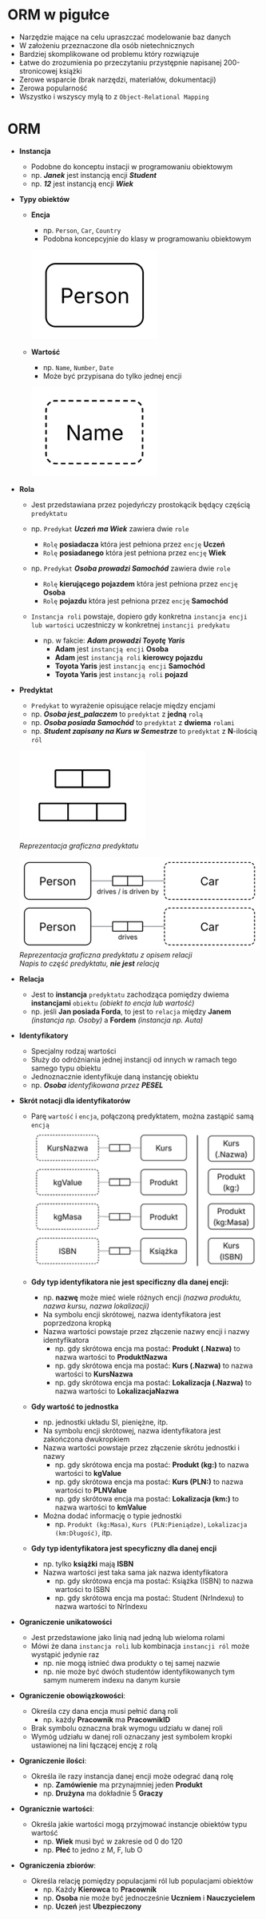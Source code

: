# ORM w pigułce
- Narzędzie mające na celu upraszczać modelowanie baz danych
- W założeniu przeznaczone dla osób nietechnicznych
- Bardziej skomplikowane od problemu który rozwiązuje
- Łatwe do zrozumienia po przeczytaniu przystępnie napisanej 200-stronicowej książki
- Zerowe wsparcie (brak narzędzi, materiałów, dokumentacji)
- Zerowa popularność
- Wszystko i wszyscy mylą to z `Object-Relational Mapping`

# ORM

- **Instancja**
    - Podobne do konceptu instacji w programowaniu obiektowym
    - np. ***Janek*** jest instancją encji ***Student***
    - np. ***12*** jest instancją encji ***Wiek***

- **Typy obiektów**
    - **Encja** 
        - np. `Person`, `Car`, `Country`
        - Podobna koncepcyjnie do klasy w programowaniu obiektowym

        ![](imgs/encja.png "")

    - **Wartość** 
        - np. `Name`, `Number`, `Date`
        - Może być przypisana do tylko jednej encji
    
        ![](imgs/wartosc.png "")

- **Rola**
    - Jest przedstawiana przez pojedyńczy prostokącik będący częścią `predyktatu`
    - np. `Predykat` ***Uczeń ma Wiek*** zawiera dwie `role`
        - `Rolę` **posiadacza** która jest pełniona przez `encję` **Uczeń**
        - `Rolę` **posiadanego** która jest pełniona przez `encję` **Wiek**
    - np. `Predykat` ***Osoba prowadzi Samochód*** zawiera dwie `role`
        - `Rolę` **kierującego pojazdem** która jest pełniona przez `encję` **Osoba**
        - `Rolę` **pojazdu** która jest pełniona przez `encję` **Samochód**

    - `Instancja roli` powstaje, dopiero gdy konkretna `instancja encji lub wartości` uczestniczy w konkretnej `instancji predykatu`
        - np. w fakcie: ***Adam prowadzi Toyotę Yaris***
            - **Adam** jest `instancją encji` **Osoba**
            - **Adam** jest `instancją roli` **kierowcy pojazdu**
            - **Toyota Yaris** jest `instancją encji` **Samochód**
            - **Toyota Yaris** jest `instancją roli` **pojazd**

- **Predyktat**
    - `Predykat` to wyrażenie opisujące relacje między encjami
    - np. ***Osoba jest_palaczem*** to `predyktat` z **jedną** `rolą`
    - np. ***Osoba posiada Samochód*** to `predyktat` z **dwiema** `rolami`
    - np. ***Student zapisany na Kurs w Semestrze*** to `predyktat` z **N**-ilością `ról`

    ![](imgs/predyktat1.png "")\
    *Reprezentacja graficzna predyktatu*

    ![](imgs/predyktat2.png "")\
    *Reprezentacja graficzna predyktatu z opisem relacji*\
    *Napis to część predyktatu, ***nie jest*** relacją*

- **Relacja**
    - Jest to **instancja** `predyktatu` zachodząca pomiędzy dwiema **instancjami** `obiektu` *(obiekt to encja lub wartość)*
    - np. jeśli **Jan posiada Forda**, to jest to `relacja` między **Janem** *(instancja np. Osoby)* a **Fordem** *(instancja np. Auta)*

- **Identyfikatory**
    - Specjalny rodzaj wartości
    - Służy do odróżniania jednej instancji od innych w ramach tego samego typu obiektu
    - Jednoznacznie identyfikuje daną instancję obiektu
    - np. ***Osoba*** *identyfikowana przez* ***PESEL***

- **Skrót notacji dla identyfikatorów**
    - Parę `wartość` i `encja`, połączoną predyktatem, można zastąpić samą `encją`\
        ![](imgs/identyfikatory.png "")

    - **Gdy typ identyfikatora nie jest specificzny dla danej encji:**
        - np. **nazwę** może mieć wiele różnych encji *(nazwa produktu, nazwa kursu, nazwa lokalizacji)*
        - Na symbolu encji skrótowej, nazwa identyfikatora jest poprzedzona kropką
        - Nazwa wartości powstaje przez złączenie nazwy encji i nazwy identyfikatora
            - np. gdy skrótowa encja ma postać: **Produkt (.Nazwa)** to nazwa wartości to **ProduktNazwa**
            - np. gdy skrótowa encja ma postać: **Kurs (.Nazwa)** to nazwa wartości to **KursNazwa**
            - np. gdy skrótowa encja ma postać: **Lokalizacja (.Nazwa)** to nazwa wartości to **LokalizacjaNazwa**

    - **Gdy wartość to jednostka**
        - np. jednostki układu SI, pieniężne, itp.
        - Na symbolu encji skrótowej, nazwa identyfikatora jest zakończona dwukropkiem
        - Nazwa wartości powstaje przez złączenie skrótu jednostki i nazwy
            - np. gdy skrótowa encja ma postać: **Produkt (kg:)** to nazwa wartości to **kgValue**
            - np. gdy skrótowa encja ma postać: **Kurs (PLN:)** to nazwa wartości to **PLNValue**
            - np. gdy skrótowa encja ma postać: **Lokalizacja (km:)** to nazwa wartości to **kmValue**
        - Można dodać informację o typie jednostki
            - np. `Produkt (kg:Masa)`, `Kurs (PLN:Pieniądze)`, `Lokalizacja (km:Długość)`, itp.

    - **Gdy typ identyfikatora jest specyficzny dla danej encji**
        - np. tylko **książki** mają **ISBN**
        - Nazwa wartości jest taka sama jak nazwa identyfikatora
            - np. gdy skrótowa encja ma postać: Książka (ISBN) to nazwa wartości to ISBN
            - np. gdy skrótowa encja ma postać: Student (NrIndexu) to nazwa wartości to NrIndexu

- **Ograniczenie unikatowości**
    - Jest przedstawione jako linią nad jedną lub wieloma rolami
    - Mówi że dana `instancja roli` lub kombinacja `instancji ról` może wystąpić jedynie raz
        - np. nie mogą istnieć dwa produkty o tej samej nazwie
        - np. nie może być dwóch studentów identyfikowanych tym samym numerem indexu na danym kursie

- **Ograniczenie obowiązkowości**:
    - Określa czy dana encja musi pełnić daną roli
        - np. każdy **Pracownik** ma **PracownikID**
    - Brak symbolu oznaczna brak wymogu udziału w danej roli
    - Wymóg udziału w danej roli oznaczany jest symbolem kropki ustawionej na lini łączącej encję z rolą

- **Ograniczenie ilości**:
    - Określa ile razy instancja danej encji może odegrać daną rolę
        - np. **Zamówienie** ma przynajmniej jeden **Produkt**
        - np. **Drużyna** ma dokładnie 5 **Graczy**

- **Ogranicznie wartości**:
    - Określa jakie wartości mogą przyjmować instancje obiektów typu wartość
        - np. **Wiek** musi być w zakresie od 0 do 120
        - np. **Płeć** to jedno z M, F, lub O

- **Ograniczenia zbiorów**:
    - Określa relację pomiędzy populacjami ról lub populacjami obiektów
        - np. Każdy **Kierowca** to **Pracownik**
        - np. **Osoba** nie może być jednocześnie **Uczniem** i **Nauczycielem**
        - np. **Uczeń** jest **Ubezpieczony**